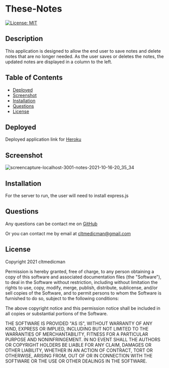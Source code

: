 
  # These-Notes

  [![License: MIT](https://img.shields.io/badge/License-MIT-yellow.svg)](https://opensource.org/licenses/MIT)

  ## Description

  This application is designed to allow the end user to save notes and delete notes that are no longer needed. As the user saves or deletes the notes, the updated notes are displayed in a column to the left.

  ## Table of Contents
  - [Deployed](#deployed)
  - [Screenshot](#screenshot)
  - [Installation](#installation)
  - [Questions](#questions)
  - [License](#license)

  ## Deployed
  
  Deployed application link for [Heroku](https://note-taker-cltmedicman.herokuapp.com/)

  ## Screenshot
  
  ![screencapture-localhost-3001-notes-2021-10-16-20_35_34](https://user-images.githubusercontent.com/79491454/137605600-12fc57b3-d85a-446f-902e-c6db6cf40a1d.png)

  ## Installation

  For the server to run, the user will need to install express.js

  ## Questions

  Any questions can be contact me on [GitHub](https://github.com/cltmedicman)

  Or you can contact me by email at [cltmedicman@gmail.com](mailto:cltmedicman@gmail.com)

  ## License

  Copyright 2021 cltmedicman

Permission is hereby granted, free of charge, to any person obtaining a copy of this software and associated documentation files (the "Software"), to deal in the Software without restriction, including without limitation the rights to use, copy, modify, merge, publish, distribute, sublicense, and/or sell copies of the Software, and to permit persons to whom the Software is furnished to do so, subject to the following conditions:

The above copyright notice and this permission notice shall be included in all copies or substantial portions of the Software.

THE SOFTWARE IS PROVIDED "AS IS", WITHOUT WARRANTY OF ANY KIND, EXPRESS OR IMPLIED, INCLUDING BUT NOT LIMITED TO THE WARRANTIES OF MERCHANTABILITY, FITNESS FOR A PARTICULAR PURPOSE AND NONINFRINGEMENT. IN NO EVENT SHALL THE AUTHORS OR COPYRIGHT HOLDERS BE LIABLE FOR ANY CLAIM, DAMAGES OR OTHER LIABILITY, WHETHER IN AN ACTION OF CONTRACT, TORT OR OTHERWISE, ARISING FROM, OUT OF OR IN CONNECTION WITH THE SOFTWARE OR THE USE OR OTHER DEALINGS IN THE SOFTWARE.
  
